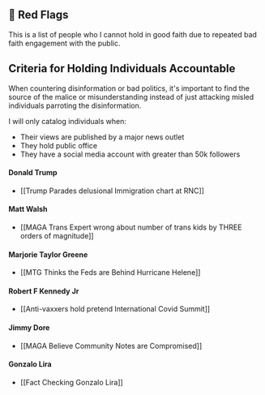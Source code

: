 ## 🚩 Red Flags
This is a list of people who I cannot hold in good faith due to repeated bad faith engagement with the public.

## Criteria for Holding Individuals Accountable

When countering disinformation or bad politics, it's important to find the source of the malice or misunderstanding instead of just attacking misled individuals parroting the disinformation.

I will only catalog individuals when:

- Their views are published by a major news outlet
- They hold public office
- They have a social media account with greater than 50k followers

#### Donald Trump
- [[Trump Parades delusional Immigration chart at RNC]]
#### Matt Walsh
- [[MAGA Trans Expert wrong about number of trans kids by THREE orders of magnitude]]
#### Marjorie Taylor Greene
- [[MTG Thinks the Feds are Behind Hurricane Helene]]
#### Robert F Kennedy Jr
- [[Anti-vaxxers hold pretend International Covid Summit]]
#### Jimmy Dore
- [[MAGA Believe Community Notes are Compromised]]
#### Gonzalo Lira
- [[Fact Checking Gonzalo Lira]]